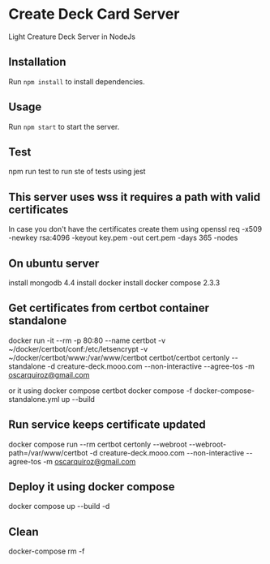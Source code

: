 # Create Deck Card Server

Light Creature Deck Server in NodeJs

## Installation

Run `npm install` to install dependencies.

## Usage

Run `npm start` to start the server.

## Test

npm run test to run ste of tests using jest

## This server uses wss it requires a path with valid certificates

In case you don't have the certificates create them using openssl req -x509 -newkey rsa:4096 -keyout key.pem -out cert.pem -days 365 -nodes

## On ubuntu server

install mongodb 4.4
install docker
install docker compose 2.3.3

## Get certificates from certbot container standalone

docker run -it --rm -p 80:80 --name certbot -v ~/docker/certbot/conf:/etc/letsencrypt -v ~/docker/certbot/www:/var/www/certbot certbot/certbot certonly
--standalone -d creature-deck.mooo.com --non-interactive --agree-tos -m oscarquiroz@gmail.com

or it using docker compose certbot
docker compose -f docker-compose-standalone.yml up --build

## Run service keeps certificate updated

docker compose run --rm certbot certonly --webroot --webroot-path=/var/www/certbot -d creature-deck.mooo.com --non-interactive --agree-tos -m oscarquiroz@gmail.com

## Deploy it using docker compose

docker compose up --build -d

## Clean

docker-compose rm -f
